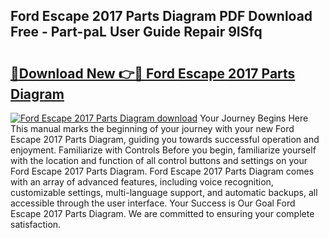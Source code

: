 ## Ford Escape 2017 Parts Diagram PDF Download Free - Part-paL User Guide Repair 9ISfq

# <h2><a href="http://dfuoqx.blite.top/?on=Ford+Escape+2017+Parts+Diagram">🔗Download New 👉🔴 Ford Escape 2017 Parts Diagram</a></h2>

[![Ford Escape 2017 Parts Diagram download](https://i.imgur.com/lujVjoI.png)](http://dfuoqx.blite.top/?on=Ford+Escape+2017+Parts+Diagram)
Your Journey Begins Here This manual marks the beginning of your journey with your new Ford Escape 2017 Parts Diagram, guiding you towards successful operation and enjoyment. Familiarize with Controls Before you begin, familiarize yourself with the location and function of all control buttons and settings on your Ford Escape 2017 Parts Diagram. Ford Escape 2017 Parts Diagram comes with an array of advanced features, including voice recognition, customizable settings, multi-language support, and automatic backups, all accessible through the user interface. Your Success is Our Goal Ford Escape 2017 Parts Diagram. We are committed to ensuring your complete satisfaction.
